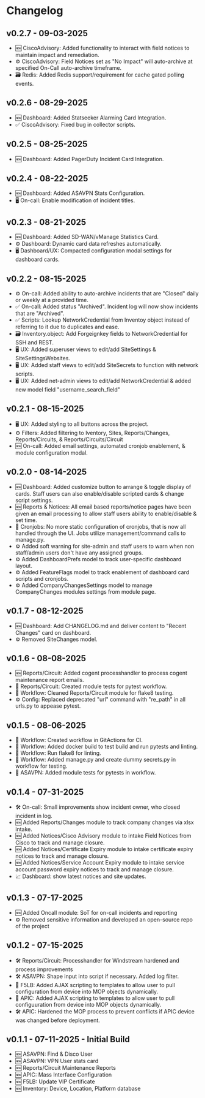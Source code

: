 # Changelog

## v0.2.7 - 09-03-2025
- 🆕 CiscoAdvisory: Added functionality to interact with field notices to maintain impact and remediation.
- ⚙️ CiscoAdvisory: Field Notices set as "No Impact" will auto-archive at specified On-Call auto-archive timeframe.
- 🗃️ Redis: Added Redis support/requirement for cache gated polling events.

## v0.2.6 - 08-29-2025
- 🆕 Dashboard: Added Statseeker Alarming Card Integration.
- ✅ CiscoAdvisory: Fixed bug in collector scripts.

## v0.2.5 - 08-25-2025
- 🆕 Dashboard: Added PagerDuty Incident Card Integration.

## v0.2.4 - 08-22-2025
- 🆕 Dashboard: Added ASAVPN Stats Configuration.
- 🖥️ On-call: Enable modification of incident titles.

## v0.2.3 - 08-21-2025
- 🆕 Dashboard: Added SD-WAN/vManage Statistics Card.
- ⚙️ Dashboard: Dynamic card data refreshes automatically.
- 🖥️ Dashboard/UX: Compacted configuration modal settings for dashboard cards.

## v0.2.2 - 08-15-2025
- ⚙️ On-call: Added ability to auto-archive incidents that are "Closed" daily or weekly at a provided time.
- ✅ On-call: Added status "Archived". Incident log will now show incidents that are "Archived".
- ✅ Scripts: Lookup NetworkCredential from Inventoy object instead of referring to it due to duplicates and ease.
- 🗃️ Inventory.object: Add Forgeignkey fields to NetworkCredential for SSH and REST.
- 🖥️ UX: Added superuser views to edit/add SiteSettings & SiteSettingsWebsites.
- 🖥️ UX: Added staff views to edit/add SiteSecrets to function with network scripts.
- 🖥️ UX: Added net-admin views to edit/add NetworkCredential & added new model field "username_search_field"

## v0.2.1 - 08-15-2025
- 🖥️ UX: Added styling to all buttons across the project.
- ⚙️ Filters: Added filtering to Iventory, Sites, Reports/Changes, Reports/Circuits, & Reports/Circuits/Circuit
- 🆕 On-call: Added email settings, automated cronjob enablement, & module configuration modal.

## v0.2.0 - 08-14-2025
- 🆕 Dashboard: Added customize button to arrange & toggle display of cards. Staff users can also enable/disable scripted cards & change script settings.
- 🆕 Reports & Notices: All email based reports/notice pages have been given an email processing to allow staff users ability to enable/disable & set time.
- 🤖 Cronjobs: No more static configuration of cronjobs, that is now all handled through the UI. Jobs utilize management/command calls to manage.py.
- ⚙️ Added soft warning for site-admin and staff users to warn when non staff/admin users don't have any assigned groups.
- ⚙️ Added DashboardPrefs model to track user-specific dashboard layout.
- ⚙️ Added FeatureFlags model to track enablement of dashboard card scripts and cronjobs.
- ⚙️ Added CompanyChangesSettings model to manage CompanyChanges modules settings from module page.

## v0.1.7 - 08-12-2025
- 🆕 Dashboard: Add CHANGELOG.md and deliver content to "Recent Changes" card on dashboard.
- ⚙️ Removed SiteChanges model.

## v0.1.6 - 08-08-2025
- 🆕 Reports/Circuit: Added cogent processhandler to process cogent maintenance report emails.
- 🚀 Reports/Circuit: Created module tests for pytest workflow.
- 🚀 Workflow: Cleaned Reports/Circuit module for flake8 testing.
- ⚙️ Config: Replaced deprecated "url" command with "re_path" in all urls.py to appease pytest.

## v0.1.5 - 08-06-2025
- 🚀 Workflow: Created workflow in GitActions for CI.
- 🚀 Workflow: Added docker build to test build and run pytests and linting.
- 🚀 Workflow: Run flake8 for linting.
- 🚀 Workflow: Added manage.py and create dummy secrets.py in workflow for testing.
- 🚀 ASAVPN: Added module tests for pytests in workflow.

## v0.1.4 - 07-31-2025
- 🛠️ On-call: Small improvements show incident owner, who closed incident in log.
- 🆕 Added Reports/Changes module to track company changes via xlsx intake.
- 🆕 Added Notices/Cisco Advisory module to intake Field Notices from Cisco to track and manage closure.
- 🆕 Added Notices/Certificate Expiry module to intake certificate expiry notices to track and manage closure.
- 🆕 Added Notices/Service Account Expiry module to intake service account password expiry notices to track and manage closure.
- 📈 Dashboard: show latest notices and site updates.

## v0.1.3 - 07-17-2025
- 🆕 Added Oncall module: SoT for on-call incidents and reporting
- ⚙️ Removed sensitive information and developed an open-source repo of the project

## v0.1.2 - 07-15-2025
- 🛠️ Reports/Circuit: Processhandler for Windstream hardened and process improvements
- 🛠️ ASAVPN: Shape input into script if necessary. Added log filter.
- 🤖 F5LB: Added AJAX scripting to templates to allow user to pull configuration from device into MOP objects dynamically.
- 🤖 APIC: Added AJAX scripting to templates to allow user to pull configuuration from device into MOP objects dynamically.
- 🛠️ APIC: Hardened the MOP process to prevent conflicts if APIC device was changed before deployment.

## v0.1.1 - 07-11-2025 - Initial Build
- 🆕 ASAVPN: Find & Disco User
- 🆕 ASAVPN: VPN User stats card
- 🆕 Reports/Circuit Maintenance Reports
- 🆕 APIC: Mass Interface Configuration
- 🆕 F5LB: Update VIP Certificate
- 🆕 Inventory: Device, Location, Platform database